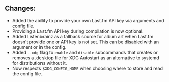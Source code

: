 ## Changes:

- Added the ability to provide your own Last.fm API key via arguments and config file.
- Providing a Last.fm API key during compilation is now optional.
- Added Listenbrainz as a fallback source for album art when Last.fm doesn't provide one or API key is not set. This can be disabled with an argument or in the config.
- Added `--xdg` flag to `enable` and `disable` subcommands that creates or removes a .desktop file for XDG Autostart as an alternative to systemd for distributions without it.
- Now respects `$XDG_CONFIG_HOME` when choosing where to store and read the config file.
